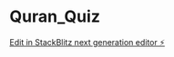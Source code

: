 # Quran_Quiz

[Edit in StackBlitz next generation editor ⚡️](https://stackblitz.com/~/github.com/UsoguiH/Quran_Quiz)